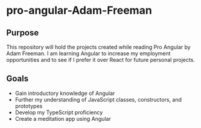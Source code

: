 # pro-angular-Adam-Freeman
## Purpose
This repository will hold the projects created while reading Pro Angular by Adam Freeman. I am learning Angular to increase my employment opportunities and to see if I prefer it over React for future personal projects.
## Goals
- Gain introductory knowledge of Angular
- Further my understanding of JavaScript classes, constructors, and prototypes
- Develop my TypeScript proficiency
- Create a meditation app using Angular
